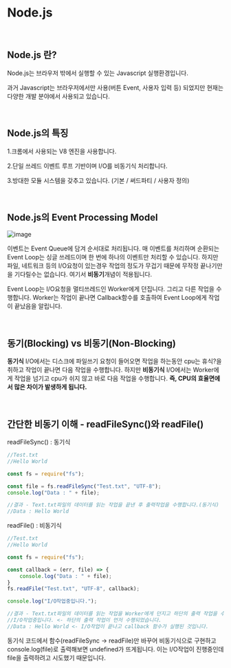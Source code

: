 # Node.js

<br>

## Node.js 란?

Node.js는 브라우저 밖에서 실행할 수 있는 Javascript 실행환경입니다.

과거 Javascript는 브라우저에서만 사용(버튼 Event, 사용자 입력 등) 되었지만 현재는 다양한 개발 분야에서 사용되고 있습니다.

<br>

## Node.js의 특징

1.크롬에서 사용되는 V8 엔진을 사용합니다.

2.단일 쓰레드 이벤트 루프 기반이며 I/O를 비동기식 처리합니다.

3.방대한 모듈 시스템을 갖추고 있습니다. (기본 / 써드파티 / 사용자 정의)

<br>

## Node.js의 Event Processing Model

![image](https://user-images.githubusercontent.com/48934537/103023340-1c29ad80-4591-11eb-9f5e-df517af17007.png)

이벤트는 Event Queue에 담겨 순서대로 처리됩니다. 매 이벤트를 처리하며 순환되는 Event Loop는 싱글 쓰레드이며 한 번에 하나의 이벤트만 처리할 수 있습니다. 하지만 파일, 네트워크 등의 I/O요청이 있는경우 작업의 정도가 무겁기 때문에 무작정 끝나기만을 기다릴수는 없습니다. 여기서 **비동기**개념이 적용됩니다. 

Event Loop는 I/O요청을 멀티쓰레드인 Worker에게 던집니다. 그리고 다른 작업을 수행합니다. Worker는 작업이 끝나면 Callback함수를 호출하여 Event Loop에게 작업이 끝났음을 알립니다.

<br>

## 동기(Blocking) vs 비동기(Non-Blocking)

**동기식** I/O에서는 디스크에 파일쓰기 요청이 들어오면 작업을 하는동안 cpu는 휴식?을 취하고 작업이 끝나면 다음 작업을 수행합니다. 하지만 **비동기식** I/O에서는 Worker에게 작업을 넘기고 cpu가 쉬지 않고 바로 다음 작업을 수행합니다. **즉, CPU의 효율면에서 많은 차이가 발생하게 됩니다.**

<br>

## 간단한 비동기 이해 - readFileSync()와 readFile()

readFileSync() : 동기식

```javascript
//Test.txt
//Hello World

const fs = require("fs");

const file = fs.readFileSync("Test.txt", "UTF-8");
console.log("Data : " + file);

//결과 - Text.txt파일의 데이터를 읽는 작업을 끝낸 후 출력작업을 수행합니다.(동기식)
//Data : Hello World
```

readFile() : 비동기식

```javascript
//Test.txt
//Hello World

const fs = require("fs");

const callback = (err, file) => {
    console.log("Data : " + file);
}
fs.readFile("Test.txt", "UTF-8", callback);

console.log("I/O작업중입니다.");

//결과 - Text.txt파일의 데이터를 읽는 작업을 Worker에게 던지고 하단의 출력 작업을 수행합니다.(비동기식)
//I/O작업중입니다. <- 하단의 출력 작업이 먼저 수행되었습니다.
//Data : Hello World <- I/O작업이 끝나고 callback 함수가 실행된 것입니다.
```

동기식 코드에서 함수(readFileSync -> readFile)만 바꾸어 비동기식으로 구현하고 console.log(file)로 출력해보면 undefined가 뜨게됩니다. 이는 I/O작업이 진행중인데 file을 출력하려고 시도했기 때문입니다.
